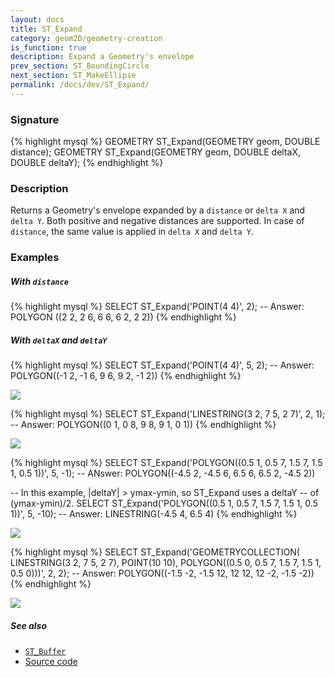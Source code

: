 ```yaml
---
layout: docs
title: ST_Expand
category: geom2D/geometry-creation
is_function: true
description: Expand a Geometry's envelope
prev_section: ST_BoundingCircle
next_section: ST_MakeEllipse
permalink: /docs/dev/ST_Expand/
---
```


### Signature

{% highlight mysql %}
GEOMETRY ST_Expand(GEOMETRY geom, DOUBLE distance);
GEOMETRY ST_Expand(GEOMETRY geom, DOUBLE deltaX, DOUBLE deltaY);
{% endhighlight %}

### Description

Returns a Geometry's envelope expanded by a `distance` or `delta X` and `delta Y`.
Both positive and negative distances are supported.
In case of `distance`, the same value is applied in `delta X` and `delta Y`.

### Examples

##### With `distance`

{% highlight mysql %}
SELECT ST_Expand('POINT(4 4)', 2);
-- Answer: POLYGON ((2 2, 2 6, 6 6, 6 2, 2 2)) 
{% endhighlight %}

##### With `deltaX` and `deltaY`

{% highlight mysql %}
SELECT ST_Expand('POINT(4 4)', 5, 2);
-- Answer: POLYGON((-1 2, -1 6, 9 6, 9 2, -1 2))
{% endhighlight %}

<img class="displayed" src="../ST_Expand_1.png"/>

{% highlight mysql %}
SELECT ST_Expand('LINESTRING(3 2, 7 5, 2 7)', 2, 1);
-- Answer: POLYGON((0 1, 0 8, 9 8, 9 1, 0 1))
{% endhighlight %}

<img class="displayed" src="../ST_Expand_2.png"/>

{% highlight mysql %}
SELECT ST_Expand('POLYGON((0.5 1, 0.5 7, 1.5 7, 1.5 1, 0.5 1))',
                 5, -1);
-- ANswer: POLYGON((-4.5 2, -4.5 6, 6.5 6, 6.5 2, -4.5 2))

-- In this example, |deltaY| > ymax-ymin, so ST_Expand uses a deltaY
-- of (ymax-ymin)/2.
SELECT ST_Expand('POLYGON((0.5 1, 0.5 7, 1.5 7, 1.5 1, 0.5 1))',
                 5, -10);
-- Answer: LINESTRING(-4.5 4, 6.5 4)
{% endhighlight %}

<img class="displayed" src="../ST_Expand_3.png"/>

{% highlight mysql %}
SELECT ST_Expand('GEOMETRYCOLLECTION(
                   LINESTRING(3 2, 7 5, 2 7),
                   POINT(10 10),
                   POLYGON((0.5 0, 0.5 7, 1.5 7, 1.5 1, 0.5 0)))',
                 2, 2);
-- Answer: POLYGON((-1.5 -2, -1.5 12, 12 12, 12 -2, -1.5 -2))
{% endhighlight %}

<img class="displayed" src="../ST_Expand_4.png"/>

##### See also

* [`ST_Buffer`](../ST_Buffer)
* <a href="https://github.com/orbisgis/h2gis/blob/master/h2gis-functions/src/main/java/org/h2gis/functions/spatial/create/ST_Expand.java" target="_blank">Source code</a>
